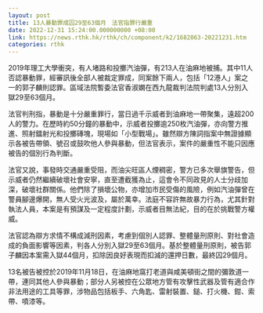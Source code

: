 ```yaml
---
layout: post
title: 13人暴動罪成囚29至63個月　法官指罪行嚴重
date: 2022-12-31 15:24:00.000000000 +08:00
link: https://news.rthk.hk/rthk/ch/component/k2/1682063-20221231.htm
categories: rthk
---
```


2019年理工大學衝突，有人堵路和投擲汽油彈，有213人在油麻地被捕。其中11人否認暴動罪，經審訊後全部人被裁定罪成，同案餘下兩人，包括「12港人」案之一的郭子麟則認罪。區域法院暫委法官香淑嫻在西九龍裁判法院判處13人分別入獄29至63個月。

法官判刑指，暴動是十分嚴重罪行，當日過千示威者到油麻地一帶聚集，遠超200人的警力。在歷時約50分鐘的暴動中，示威者投擲逾250枚汽油彈，亦向警方推進、照射鐳射光和投擲磚塊，現場如「小型戰場」。雖然辯方陳詞指案中無證據顯示各被告帶領、號召或鼓吹他人參與暴動，但法官表示，案件的嚴重性不能只因應被告的個別行為判斷。

法官又說，事發時交通嚴重受阻，而油尖旺區人煙稠密，警方已多次舉旗警告，但示威者仍然繼續破壞社會安寧，直至遭截獲為止，這會令不同政見的人士分歧加深，破壞社群關係。他們除了損壞公物，亦增加市民受傷的風險，例如汽油彈曾在警員腳邊爆開，無人受火光波及，屬於萬幸。法庭不容許無故暴力行為，尤其針對執法人員，本案是有預謀及一定程度計劃，示威者目無法紀，目的在於挑戰警方權威。

法官認為辯方求情不構成減刑因素，考慮到個別人認罪、整體量刑原則、對社會造成的負面影響等因素，判各人分別入獄29至63個月。基於整體量刑原則，被告郭子麟因本案需入獄44個月，扣除因良好表現而扣減的還押日數，最終囚29個月。

13名被告被控於2019年11月18日，在油麻地窩打老道與咸美頓街之間的彌敦道一帶，連同其他人參與暴動；部分人另被控在公眾地方管有攻擊性武器及管有適合作非法用途的工具等罪，涉物品包括板手、六角匙、雷射裝置、鎚、打火機、鉗、索帶、噴漆等。
